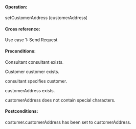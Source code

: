 #### Operation: 

setCustomerAddress (customerAddress) 

#### Cross reference: 

Use case 1: Send Request 

#### Preconditions: 

Consultant consultant exists. 

Customer customer exists. 

consultant specifies customer.

customerAddress exists.

customerAddress does not contain special characters.

#### Postconditions: 

costumer.customerAddress has been set to customerAddress. 
